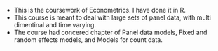 - This is the coursework of Econometrics. I have done it in R.
- This course is meant to deal with large sets of panel data, with multi dimentinal and time varying.
- The course had concered chapter of Panel data models,	Fixed and random effects models, and Models for count data.
